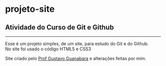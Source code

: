 # projeto-site
## Atividade do Curso de Git e Github ##
--- 

Esse é um projeto simples, de um site, para estudo do Git e do Github. <br>
No site foi usado o código HTML5 e CSS3
<br>

Site criado pelo [Prof Gustavo Guanabara](https://github.com/gustavoguanabara)
e alterações feitas por mim.

